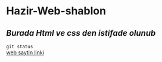 # **Hazir-Web-shablon** <br/>

## *Burada Html ve css den istifade olunub*

`git status`<br/>
[web saytin linki](http://www.codes1.tk)
